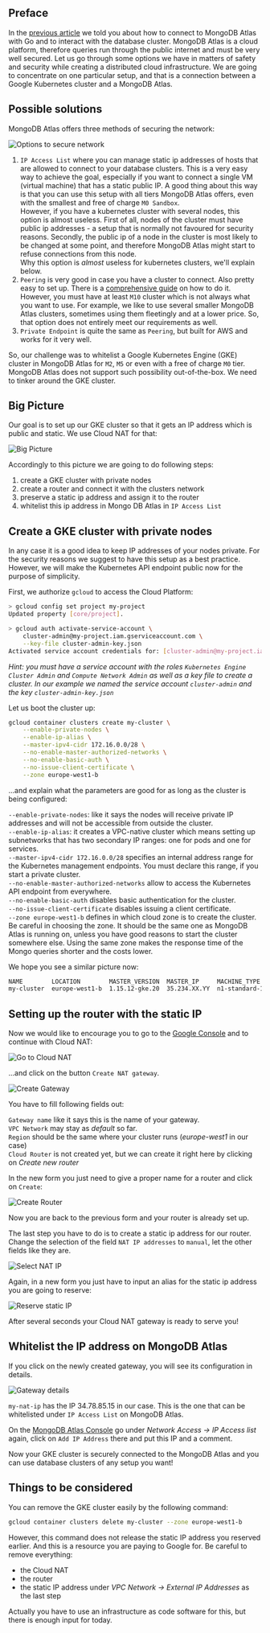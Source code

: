 ## Preface

In the [previous article](README.md) we told you about how to connect to MongoDB Atlas with Go and to interact with the database cluster. MongoDB Atlas is a cloud platform, therefore queries run through the public internet and must be very well secured. Let us go through some options we have in matters of safety and security while creating a distributed cloud infrastructure. We are going to concentrate on one particular setup, and that is a connection between a Google Kubernetes cluster and a MongoDB Atlas.

## Possible solutions

MongoDB Atlas offers three methods of securing the network:

![Options to secure network](images/access_options.png "Options")

1. `IP Access List` where you can manage static ip addresses of hosts that are allowed to connect to your database clusters. This is a very easy way to achieve the goal, especially if you want to connect a single VM (virtual machine) that has a static public IP. A good thing about this way is that you can use this setup with all tiers MongoDB Atlas offers, even with the smallest and free of charge `M0 Sandbox`.<br>
However, if you have a kubernetes cluster with several nodes, this option is almost useless. First of all, nodes of the cluster must have public ip addresses - a setup that is normally not favoured for security reasons. Secondly, the public ip of a node in the cluster is most likely to be changed at some point, and therefore MongoDB Atlas might start to refuse connections from this node.<br>
Why this option is _almost_ useless for kubernetes clusters, we'll explain below. 
2. `Peering` is very good in case you have a cluster to connect. Also pretty easy to set up. There is a [comprehensive guide](https://docs.atlas.mongodb.com/security-vpc-peering/) on how to do it. However, you must have at least `M10` cluster which is not always what you want to use. For example, we like to use several smaller MongoDB Atlas clusters, sometimes using them fleetingly and at a lower price. So, that option does not entirely meet our requirements as well.
3. `Private Endpoint` is quite the same as `Peering`, but built for AWS and works for it very well.

So, our challenge was to whitelist a Google Kubernetes Engine (GKE) cluster in MongoDB Atlas for `M2`, `M5` or even with a free of charge `M0` tier. MongoDB Atlas does not support such possibility out-of-the-box. We need to tinker around the GKE cluster.

## Big Picture

Our goal is to set up our GKE cluster so that it gets an IP address which is public and static. We use Cloud NAT for that:

![Big Picture](images/cloud-nat.png "Cloud NAT")

Accordingly to this picture we are going to do following steps:

1. create a GKE cluster with private nodes
2. create a router and connect it with the clusters network
3. preserve a static ip address and assign it to the router
4. whitelist this ip address in Mongo DB Atlas in `IP Access List`

## Create a GKE cluster with private nodes

In any case it is a good idea to keep IP addresses of your nodes private. For the security reasons we suggest to have this setup as a best practice. However, we will make the Kubernetes API endpoint public now for the purpose of simplicity.

First, we authorize `gcloud` to access the Cloud Platform:

```sh
> gcloud config set project my-project
Updated property [core/project].

> gcloud auth activate-service-account \
    cluster-admin@my-project.iam.gserviceaccount.com \
    --key-file cluster-admin-key.json
Activated service account credentials for: [cluster-admin@my-project.iam.gserviceaccount.com]
```

_Hint: you must have a service account with the roles `Kubernetes Engine Cluster Admin` and `Compute Network Admin` as well as a key file to create a cluster. In our example we named the service account `cluster-admin` and the key `cluster-admin-key.json`_

Let us boot the cluster up:

```sh
gcloud container clusters create my-cluster \
    --enable-private-nodes \
    --enable-ip-alias \
    --master-ipv4-cidr 172.16.0.0/28 \
    --no-enable-master-authorized-networks \
    --no-enable-basic-auth \
    --no-issue-client-certificate \
    --zone europe-west1-b
```

...and explain what the parameters are good for as long as the cluster is being configured:

`--enable-private-nodes`: like it says the nodes will receive private IP addresses and will not be accessible from outside the cluster.<br>
`--enable-ip-alias`: it creates a VPC-native cluster which means setting up subnetworks that has two secondary IP ranges: one for pods and one for services.<br>
`--master-ipv4-cidr 172.16.0.0/28` specifies an internal address range for the Kubernetes management endpoints. You must declare this range, if you start a private cluster.<br>
`--no-enable-master-authorized-networks` allow to access the Kubernetes API endpoint from everywhere.<br>
`--no-enable-basic-auth` disables basic authentication for the cluster.<br>
`--no-issue-client-certificate` disables issuing a client certificate.<br>
`--zone europe-west1-b` defines in which cloud zone is to create the cluster. Be careful in choosing the zone. It should be the same one as MongoDB Atlas is running on, unless you have good reasons to start the cluster somewhere else. Using the same zone makes the response time of the Mongo queries shorter and the costs lower.

We hope you see a similar picture now:

```sh
NAME        LOCATION        MASTER_VERSION  MASTER_IP     MACHINE_TYPE   NODE_VERSION    NUM_NODES  STATUS
my-cluster  europe-west1-b  1.15.12-gke.20  35.234.XX.YY  n1-standard-1  1.15.12-gke.20  3          RUNNING
```

## Setting up the router with the static IP

Now we would like to encourage you to go to the [Google Console](https://console.cloud.google.com) and to continue with Cloud NAT:

![Go to Cloud NAT](images/goto-cloud-nat.png "Cloud NAT on Google Console")

...and click on the button `Create NAT gateway`.

![Create Gateway](images/create-gateway.png "Create NAT gateway")


You have to fill following fields out:

`Gateway name` like it says this is the name of your gateway.<br>
`VPC Network` may stay as _default_ so far.<br>
`Region` should be the same where your cluster runs (_europe-west1_ in our case)<br>
`Cloud Router` is not created yet, but we can create it right here by clicking on _Create new router_<br>

In the new form you just need to give a proper name for a router and click on `Create`:

![Create Router](images/create-router.png "Create the router")

Now you are back to the previous form and your router is already set up.<br>

The last step you have to do is to create a static ip address for our router. Change the selection of the field `NAT IP addresses` to `manual`, let the other fields like they are.

![Select NAT IP](images/select-nat-ip.png "Select NAT IP")

Again, in a new form you just have to input an alias for the static ip address you are going to reserve:

![Reserve static IP](images/reserve-static-ip.png "Reserve static IP")

After several seconds your Cloud NAT gateway is ready to serve you!

## Whitelist the IP address on MongoDB Atlas

If you click on the newly created gateway, you will see its configuration in details.

![Gateway details](images/nat-details.png "Gateway details")

`my-nat-ip` has the IP 34.78.85.15 in our case. This is the one that can be whitelisted under `IP Access List` on MongoDB Atlas.<br>

On the [MongoDB Atlas Console](https://cloud.mongodb.com) go under _Network Access -> IP Access list_ again, click on `Add IP Address` there and put this IP and a comment.<br>

Now your GKE cluster is securely connected to the MongoDB Atlas and you can use database clusters of any setup you want!

## Things to be considered

You can remove the GKE cluster easily by the following command:

```sh
gcloud container clusters delete my-cluster --zone europe-west1-b
```

However, this command does not release the static IP address you reserved earlier. And this is a resource you are paying to Google for. Be careful to remove everything:
- the Cloud NAT
- the router
- the static IP address under _VPC Network -> External IP Addresses_ as the last step

Actually you have to use an infrastructure as code software for this, but there is enough input for today.
